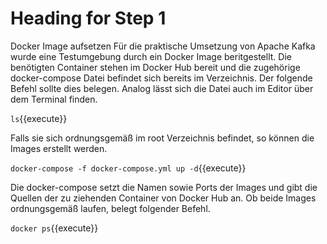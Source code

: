 # Heading for Step 1

Docker Image aufsetzen
Für die praktische Umsetzung von Apache Kafka wurde eine Testumgebung durch ein Docker Image beritgestellt. Die benötigten Container stehen im Docker Hub bereit und die zugehörige docker-compose Datei befindet sich bereits im Verzeichnis. 
Der folgende Befehl sollte dies belegen. Analog lässt sich die Datei auch im Editor über dem Terminal finden.

`ls`{{execute}}

Falls sie sich ordnungsgemäß im root Verzeichnis befindet, so können die Images erstellt werden.

`docker-compose -f docker-compose.yml up -d`{{execute}}

Die docker-compose setzt die Namen sowie Ports der Images und gibt die Quellen der zu ziehenden Container von Docker Hub an.
Ob beide Images ordnungsgemäß laufen, belegt folgender Befehl.

`docker ps`{{execute}}

